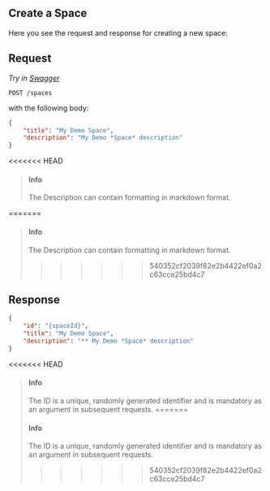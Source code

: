 ## Create a Space

Here you see the request and response for creating a new space:

## Request

*Try in [Swagger](https://xyz.api.here.com/hub/static/swagger/#/Edit_Spaces)*

```HTTP
POST /spaces
```

with the following body:

```JSON
{
    "title": "My Demo Space",
    "description": "My Demo *Space* description"
}
```

<<<<<<< HEAD
> #### Info 
> The Description can contain formatting in markdown format.

=======
> #### Info
>
> The Description can contain formatting in markdown format.
>>>>>>> 540352cf2039f82e2b4422ef0a2c63cce25bd4c7

## Response

```JSON
{
    "id": "{spaceId}",
    "title": "My Demo Space",
    "description": "** My Demo *Space* description"
}
```

<<<<<<< HEAD

> #### Info 
> The ID is a unique, randomly generated identifier and is mandatory as an argument in 
> subsequent requests.
=======
> #### Info
>
> The ID is a unique, randomly generated identifier and is mandatory as an argument in
> subsequent requests.
>>>>>>> 540352cf2039f82e2b4422ef0a2c63cce25bd4c7
